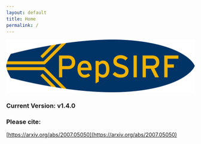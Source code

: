 ```yaml
---
layout: default
title: Home
permalink: /
---
```

<img src="./assets/images/PepSIRF_logo_NAU_colors.png" alt="" width="1024">

### Current Version: v1.4.0

### Please cite:
[https://arxiv.org/abs/2007.05050](https://arxiv.org/abs/2007.05050)
